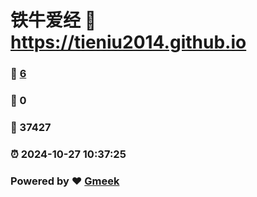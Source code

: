 # 铁牛爱经 :link: https://tieniu2014.github.io 
### :page_facing_up: [6](https://tieniu2014.github.io/tag.html) 
### :speech_balloon: 0 
### :hibiscus: 37427 
### :alarm_clock: 2024-10-27 10:37:25 
### Powered by :heart: [Gmeek](https://github.com/Meekdai/Gmeek)
